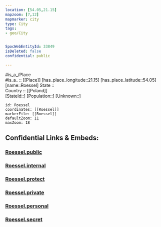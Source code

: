 ```yaml
---
location: [54.05,21.15] 
mapzoom: [7,12] 
mapmarker: city 
type: City
tags:
- geo/City


SpocWebEntityId: 33849
isDeleted: false
confidential: public

---
```

#is_a_/Place  
#is_a_ :: [[Place]] 
[has_place_longitude::21.15] 
[has_place_latitude::54.05] 
[name::Roessel] 
State ::  
Country :: [[Poland]]  
[StateId::] 
[Population::] 
[Unknown::] 


```leaflet
id: Roessel
coordinates: [[Roessel]] 
markerFile: [[Roessel]] 
defaultZoom: 11 
maxZoom: 18
```


## Confidential Links & Embeds: 

### [Roessel.public](/_public/\Earth\Continent\Europe\Europe~East\Poland\Provinces~Poland\Warmian-Masurian\CityRoessel.public.md) 

### [Roessel.internal](/_internal/\Earth\Continent\Europe\Europe~East\Poland\Provinces~Poland\Warmian-Masurian\CityRoessel.internal.md) 

### [Roessel.protect](/_protect/\Earth\Continent\Europe\Europe~East\Poland\Provinces~Poland\Warmian-Masurian\CityRoessel.protect.md) 

### [Roessel.private](/_private/\Earth\Continent\Europe\Europe~East\Poland\Provinces~Poland\Warmian-Masurian\CityRoessel.private.md) 

### [Roessel.personal](/_personal/\Earth\Continent\Europe\Europe~East\Poland\Provinces~Poland\Warmian-Masurian\CityRoessel.personal.md) 

### [Roessel.secret](/_secret/\Earth\Continent\Europe\Europe~East\Poland\Provinces~Poland\Warmian-Masurian\CityRoessel.secret.md)

